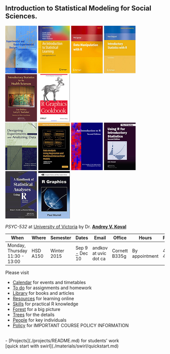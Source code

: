 Introduction to Statistical Modeling  for Social Sciences. 
---

[![Shadish](./materials/texts/images/shadish.png)]() [![James](./materials/texts/images/james.png)]() [![Spector](./materials/texts/images/spector.png)]() [![Dalgaard](./materials/texts/images/dalgaard.png)]() [![Deshea](./materials/texts/images/deshea.png)]() [![R Cookbook](./materials/texts/images/chang.png)]()   
[![Maxwell & Delaney](./materials/texts/images/maxwell.png)]() [![Gelman & Hill](./materials/texts/images/gelman.png)]() [![Venables](./materials/texts/images/venables.png)]()  [![Verzani](./materials/texts/images/verzani.png)]() [![Everitt](./materials/texts/images/everitt.png)]() [![Murrell](./materials/texts/images/murrell.png)]()   

*PSYC-532* at [University of Victoria](http://www.uvic.ca/socialsciences/psychology/)  by Dr. **[Andrey V. Koval](https://github.com/andkov)**  

| When  | Where  | Semester  | Dates  | Email   |Office   | Hours | Phone  |
|---|---|---|---|---|---|---|---|
| Monday, Thursday    11:30 - 13:00   | HSD A150    | Winter 2015   | Sep 9 [-](https://github.com/andkov/psy532/edit/gh-pages/index.md) Dec 10  |andkov at uvic dot ca |Cornett B335g|   By appointment  | 472-4864  |

Please visit   
- [Calendar](./calendar.md) for events and timetables 
- [To do](./todo.md) for assignments and homework
- [Library](./library.md) for books and articles  
- [Resources](./resources.md) for learning online  
- [Skills](./skills.md) for practical R knowledge
- [Forest](./forest.md) for a big picture  
- [Trees](./trees.md) for the details   
- [People](./materials/people.md) for key individuals  
- [Policy](./policy.md) for IMPORTANT COURSE POLICY INFORMATION 
</br>
- [Projects](./projects/README.md) for students' work  
</br>
[quick start with swirl](./materials/swirl/quickstart.md)
